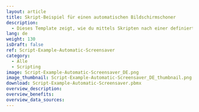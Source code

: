 ```yaml
---
layout: article
title: Skript-Beispiel für einen automatischen Bildschirmschoner
description: 
  - Dieses Template zeigt, wie du mittels Skripten nach einer definierten Zeit automatisch einen Bildschirmschoner anzeigen kannst. 
lang: de
weight: 130
isDraft: false
ref: Script-Example-Automatic-Screensaver
category:
  - Alle
  - Scripting
image: Script-Example-Automatic-Screensaver_DE.png
image_thumbnail: Script-Example-Automatic-Screensaver_DE_thumbnail.png
download: Script-Example-Automatic-Screensaver.pbmx
overview_description:
overview_benefits:
overview_data_sources:
---
```


